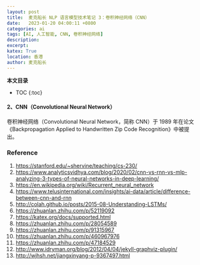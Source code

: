 ```yaml
---
layout: post
title:  麦克船长 NLP 语言模型技术笔记 3：卷积神经网络（CNN）
date:   2023-01-20 04:00:11 +0800
categories: ai
tags: [AI, 人工智能, CNN, 卷积神经网络]
description: 
excerpt: 
katex: True
location: 香港
author: 麦克船长
---
```


**本文目录**
* TOC
{:toc}

#### 2、CNN（Convolutional Neural Network）

卷积神经网络（Convolutional Neural Network，简称 CNN）于 1989 年在论文《Backpropagation Applied to Handwritten Zip Code Recognition》中被提出。


### Reference

1. https://stanford.edu/~shervine/teaching/cs-230/
2. https://www.analyticsvidhya.com/blog/2020/02/cnn-vs-rnn-vs-mlp-analyzing-3-types-of-neural-networks-in-deep-learning/
3. https://en.wikipedia.org/wiki/Recurrent_neural_network
4. https://www.telusinternational.com/insights/ai-data/article/difference-between-cnn-and-rnn
5. http://colah.github.io/posts/2015-08-Understanding-LSTMs/
6. https://zhuanlan.zhihu.com/p/52119092
7. https://katex.org/docs/supported.html
8. https://zhuanlan.zhihu.com/p/28054589
9. https://zhuanlan.zhihu.com/p/91315967
10. https://zhuanlan.zhihu.com/p/460967976
11. https://zhuanlan.zhihu.com/p/47184529
12. http://www.idryman.org/blog/2012/04/04/jekyll-graphviz-plugin/
13. http://wjhsh.net/jiangxinyang-p-9367497.html